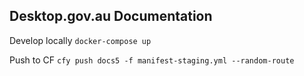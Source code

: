## Desktop.gov.au Documentation

Develop locally
```docker-compose up```

Push to CF
```cfy push docs5 -f manifest-staging.yml --random-route```
